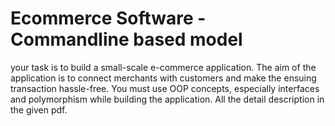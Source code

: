 # Ecommerce Software - Commandline based model
your task is to build a small-scale e-commerce application. The aim of the application is to connect merchants with customers and make the ensuing transaction hassle-free. You must use OOP concepts, especially interfaces and polymorphism while building the application. 
All the detail description in the given pdf.
